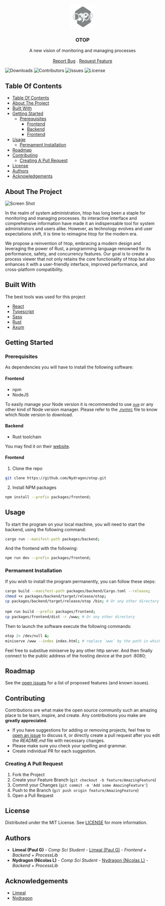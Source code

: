 <br/>
<p align="center">
  <a href="https://github.com/nydragon/otop">
    <img src="logo.png" alt="Logo" width="80" height="80">
  </a>

  <h3 align="center">OTOP</h3>

  <p align="center">
    A new vision of monitoring and managing processes
    <br/>
    <br/>
    <a href="https://github.com/nydragon/otop/issues">Report Bug</a>
    .
    <a href="https://github.com/nydragon/otop/issues">Request Feature</a>
  </p>
</p>

![Downloads](https://img.shields.io/github/downloads/nydragon/otop/total) ![Contributors](https://img.shields.io/github/contributors/nydragon/otop?color=dark-green) ![Issues](https://img.shields.io/github/issues/nydragon/otop) ![License](https://img.shields.io/github/license/nydragon/otop)

## Table Of Contents

- [Table Of Contents](#table-of-contents)
- [About The Project](#about-the-project)
- [Built With](#built-with)
- [Getting Started](#getting-started)
  - [Prerequisites](#prerequisites)
    - [Frontend](#frontend)
    - [Backend](#backend)
    - [Frontend](#frontend-1)
- [Usage](#usage)
  - [Permament Installation](#permament-installation)
- [Roadmap](#roadmap)
- [Contributing](#contributing)
  - [Creating A Pull Request](#creating-a-pull-request)
- [License](#license)
- [Authors](#authors)
- [Acknowledgements](#acknowledgements)

## About The Project

![Screen Shot](images/screenshot.png)

In the realm of system administration, htop has long been a staple for monitoring and managing processes. Its interactive interface and comprehensive information have made it an indispensable tool for system administrators and users alike. However, as technology evolves and user expectations shift, it is time to reimagine htop for the modern era.

We propose a reinvention of htop, embracing a modern design and leveraging the power of Rust, a programming language renowned for its performance, safety, and concurrency features. Our goal is to create a process viewer that not only retains the core functionality of htop but also enhances it with a user-friendly interface, improved performance, and cross-platform compatibility.

## Built With

The best tools was used for this project

* [React](https://fr.react.dev/)
* [Typescript](https://www.typescriptlang.org/)
* [Sass](https://sass-lang.com/)
* [Rust](https://www.rust-lang.org/fr)
* [Axum](https://github.com/tokio-rs/axum)

## Getting Started

### Prerequisites

As dependencies you will have to install the following software:

#### Frontend

- npm
- NodeJS

To easily manage your Node version it is recommended to use [`nvm`](https://github.com/nvm-sh/nvm) or any other kind of Node version manager. Please refer to the [.nvmrc](packages/frontend/.nvmrc)  file to know which Node version to download.

#### Backend

- Rust toolchain

You may find it on their [website](https://rustup.rs/).

#### Frontend

1. Clone the repo

```sh
git clone https://github.com/Nydragon/otop.git
```

2. Install NPM packages

```sh
npm install --prefix packages/frontend;
```

## Usage

To start the program on your local machine, you will need to start the backend, using the following command:
```sh
cargo run --manifest-path packages/backend;
```

And the frontend with the following:
```sh
npm run dev --prefix packages/frontend;
```

### Permament Installation

If you wish to install the program permanently, you can follow these steps:

```sh
cargo build --manifest-path packages/backend/Cargo.toml --release;
chmod +x packages/backend/target/release/otop;
cp packages/backend/target/release/otop /bin; # Or any other directory in $PATH

npm run build --prefix packages/frontend;
cp packages/frontend/dist -r /www; # Or any other directory
```

Then to launch the software execute the following commands:

```sh
otop 2> /dev/null &;
miniserve /www --index index.html; # replace `www` by the path in which reside your build frontend files.
```

Feel free to substitue miniserve by any other http server. And then finally connect to the public address of the hosting device at the port :8080;

## Roadmap

See the [open issues](https://github.com/nydragon/otop/issues) for a list of proposed features (and known issues).

## Contributing

Contributions are what make the open source community such an amazing place to be learn, inspire, and create. Any contributions you make are **greatly appreciated**.
* If you have suggestions for adding or removing projects, feel free to [open an issue](https://github.com/nydragon/otop/issues/new) to discuss it, or directly create a pull request after you edit the *README.md* file with necessary changes.
* Please make sure you check your spelling and grammar.
* Create individual PR for each suggestion.

### Creating A Pull Request

1. Fork the Project
2. Create your Feature Branch (`git checkout -b feature/AmazingFeature`)
3. Commit your Changes (`git commit -m 'Add some AmazingFeature'`)
4. Push to the Branch (`git push origin feature/AmazingFeature`)
5. Open a Pull Request

## License

Distributed under the MIT License. See [LICENSE](https://github.com/nydragon/otop/blob/main/LICENSE.md) for more information.

## Authors

* **Limeal (Paul G)** - *Comp Sci Student* - [Limeal (Paul G)](https://github.com/limeal) - *Frontend + Backend + ProcessLib*
* **Nydragon (Nicolas L)** - *Comp Sci Student* - [Nydragon (Nicolas L)](https://github.com/nydragon) - *Backend + ProcessLib*

## Acknowledgements

* [Limeal](https://github.com/limeal/)
* [Nydragon](https://github.com/nydragon/)
